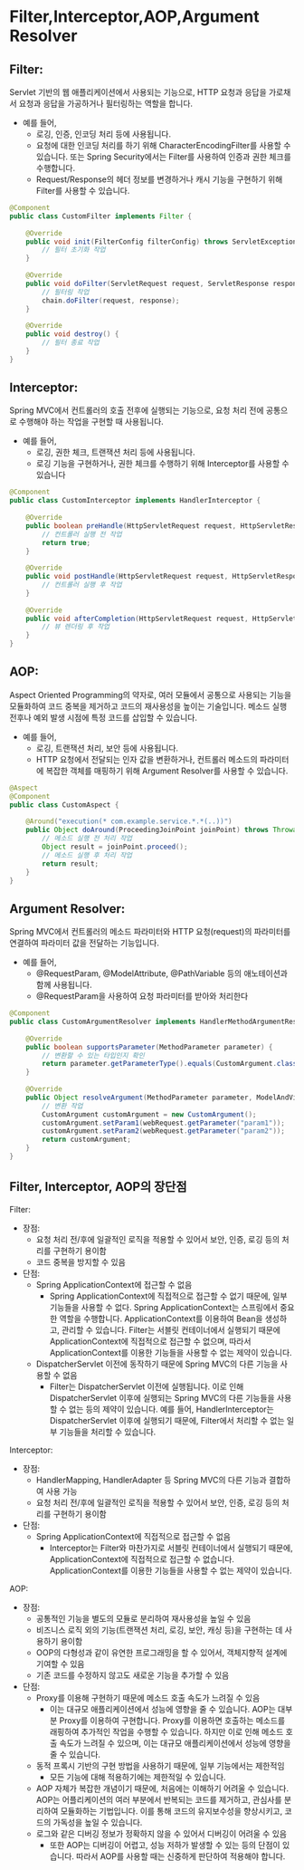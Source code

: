 # Filter,Interceptor,AOP,Argument Resolver

## Filter:&#x20;

Servlet 기반의 웹 애플리케이션에서 사용되는 기능으로, HTTP 요청과 응답을 가로채서 요청과 응답을 가공하거나 필터링하는 역할을 합니다.&#x20;

* 예를 들어,&#x20;
  * 로깅, 인증, 인코딩 처리 등에 사용됩니다.
  * 요청에 대한 인코딩 처리를 하기 위해 CharacterEncodingFilter를 사용할 수 있습니다. 또는 Spring Security에서는 Filter를 사용하여 인증과 권한 체크를 수행합니다.
  * Request/Response의 헤더 정보를 변경하거나 캐시 기능을 구현하기 위해 Filter를 사용할 수 있습니다.

```java
@Component
public class CustomFilter implements Filter {
 
    @Override
    public void init(FilterConfig filterConfig) throws ServletException {
        // 필터 초기화 작업
    }
 
    @Override
    public void doFilter(ServletRequest request, ServletResponse response, FilterChain chain) throws IOException, ServletException {
        // 필터링 작업
        chain.doFilter(request, response);
    }
 
    @Override
    public void destroy() {
        // 필터 종료 작업
    }
}

```

## Interceptor:&#x20;

Spring MVC에서 컨트롤러의 호출 전후에 실행되는 기능으로, 요청 처리 전에 공통으로 수행해야 하는 작업을 구현할 때 사용됩니다.&#x20;

* 예를 들어,&#x20;
  * 로깅, 권한 체크, 트랜잭션 처리 등에 사용됩니다.
  * 로깅 기능을 구현하거나, 권한 체크를 수행하기 위해 Interceptor를 사용할 수 있습니다

```java
@Component
public class CustomInterceptor implements HandlerInterceptor {
 
    @Override
    public boolean preHandle(HttpServletRequest request, HttpServletResponse response, Object handler) throws Exception {
        // 컨트롤러 실행 전 작업
        return true;
    }
 
    @Override
    public void postHandle(HttpServletRequest request, HttpServletResponse response, Object handler, ModelAndView modelAndView) throws Exception {
        // 컨트롤러 실행 후 작업
    }
 
    @Override
    public void afterCompletion(HttpServletRequest request, HttpServletResponse response, Object handler, Exception ex) throws Exception {
        // 뷰 렌더링 후 작업
    }
}

```

## AOP:&#x20;

Aspect Oriented Programming의 약자로, 여러 모듈에서 공통으로 사용되는 기능을 모듈화하여 코드 중복을 제거하고 코드의 재사용성을 높이는 기술입니다. 메소드 실행 전후나 예외 발생 시점에 특정 코드를 삽입할 수 있습니다.&#x20;

* 예를 들어,&#x20;
  * 로깅, 트랜잭션 처리, 보안 등에 사용됩니다.
  * HTTP 요청에서 전달되는 인자 값을 변환하거나, 컨트롤러 메소드의 파라미터에 복잡한 객체를 매핑하기 위해 Argument Resolver를 사용할 수 있습니다.

```java
@Aspect
@Component
public class CustomAspect {
 
    @Around("execution(* com.example.service.*.*(..))")
    public Object doAround(ProceedingJoinPoint joinPoint) throws Throwable {
        // 메소드 실행 전 처리 작업
        Object result = joinPoint.proceed();
        // 메소드 실행 후 처리 작업
        return result;
    }
}

```

## Argument Resolver:&#x20;

Spring MVC에서 컨트롤러의 메소드 파라미터와 HTTP 요청(request)의 파라미터를 연결하여 파라미터 값을 전달하는 기능입니다.&#x20;

* 예를 들어,&#x20;
  * @RequestParam, @ModelAttribute, @PathVariable 등의 애노테이션과 함께 사용됩니다.
  * @RequestParam을 사용하여 요청 파라미터를 받아와 처리한다

```java
@Component
public class CustomArgumentResolver implements HandlerMethodArgumentResolver {
 
    @Override
    public boolean supportsParameter(MethodParameter parameter) {
        // 변환할 수 있는 타입인지 확인
        return parameter.getParameterType().equals(CustomArgument.class);
    }
 
    @Override
    public Object resolveArgument(MethodParameter parameter, ModelAndViewContainer mavContainer, NativeWebRequest webRequest, WebDataBinderFactory binderFactory) throws Exception {
        // 변환 작업
        CustomArgument customArgument = new CustomArgument();
        customArgument.setParam1(webRequest.getParameter("param1"));
        customArgument.setParam2(webRequest.getParameter("param2"));
        return customArgument;
    }
}

```

## Filter, Interceptor, AOP의 장단점

Filter:

* 장점:
  * 요청 처리 전/후에 일괄적인 로직을 적용할 수 있어서 보안, 인증, 로깅 등의 처리를 구현하기 용이함
  * 코드 중복을 방지할 수 있음
* 단점:
  * Spring ApplicationContext에 접근할 수 없음
    * Spring ApplicationContext에 직접적으로 접근할 수 없기 때문에, 일부 기능들을 사용할 수 없다. Spring ApplicationContext는 스프링에서 중요한 역할을 수행합니다. ApplicationContext를 이용하여 Bean을 생성하고, 관리할 수 있습니다. Filter는 서블릿 컨테이너에서 실행되기 때문에 ApplicationContext에 직접적으로 접근할 수 없으며, 따라서 ApplicationContext를 이용한 기능들을 사용할 수 없는 제약이 있습니다.
  * DispatcherServlet 이전에 동작하기 때문에 Spring MVC의 다른 기능을 사용할 수 없음
    * Filter는 DispatcherServlet 이전에 실행됩니다. 이로 인해 DispatcherServlet 이후에 실행되는 Spring MVC의 다른 기능들을 사용할 수 없는 등의 제약이 있습니다. 예를 들어, HandlerInterceptor는 DispatcherServlet 이후에 실행되기 때문에, Filter에서 처리할 수 없는 일부 기능들을 처리할 수 있습니다.

Interceptor:

* 장점:
  * HandlerMapping, HandlerAdapter 등 Spring MVC의 다른 기능과 결합하여 사용 가능
  * 요청 처리 전/후에 일괄적인 로직을 적용할 수 있어서 보안, 인증, 로깅 등의 처리를 구현하기 용이함
* 단점:
  * Spring ApplicationContext에 직접적으로 접근할 수 없음
    * Interceptor는 Filter와 마찬가지로 서블릿 컨테이너에서 실행되기 때문에, ApplicationContext에 직접적으로 접근할 수 없습니다. ApplicationContext를 이용한 기능들을 사용할 수 없는 제약이 있습니다.

AOP:

* 장점:
  * 공통적인 기능을 별도의 모듈로 분리하여 재사용성을 높일 수 있음
  * 비즈니스 로직 외의 기능(트랜잭션 처리, 로깅, 보안, 캐싱 등)을 구현하는 데 사용하기 용이함
  * OOP의 다형성과 같이 유연한 프로그래밍을 할 수 있어서, 객체지향적 설계에 기여할 수 있음
  * 기존 코드를 수정하지 않고도 새로운 기능을 추가할 수 있음
* 단점:
  * Proxy를 이용해 구현하기 때문에 메소드 호출 속도가 느려질 수 있음
    * 이는 대규모 애플리케이션에서 성능에 영향을 줄 수 있습니다. AOP는 대부분 Proxy를 이용하여 구현합니다. Proxy를 이용하면 호출하는 메소드를 래핑하여 추가적인 작업을 수행할 수 있습니다. 하지만 이로 인해 메소드 호출 속도가 느려질 수 있으며, 이는 대규모 애플리케이션에서 성능에 영향을 줄 수 있습니다.
  * 동적 프록시 기반의 구현 방법을 사용하기 때문에, 일부 기능에서는 제한적임
    * 모든 기능에 대해 적용하기에는 제한적일 수 있습니다.
  * AOP 자체가 복잡한 개념이기 때문에, 처음에는 이해하기 어려울 수 있습니다. AOP는 어플리케이션의 여러 부분에서 반복되는 코드를 제거하고, 관심사를 분리하여 모듈화하는 기법입니다. 이를 통해 코드의 유지보수성을 향상시키고, 코드의 가독성을 높일 수 있습니다.
  * 로그와 같은 디버깅 정보가 정확하지 않을 수 있어서 디버깅이 어려울 수 있음
    * 또한 AOP는 디버깅이 어렵고, 성능 저하가 발생할 수 있는 등의 단점이 있습니다. 따라서 AOP를 사용할 때는 신중하게 판단하여 적용해야 합니다.

